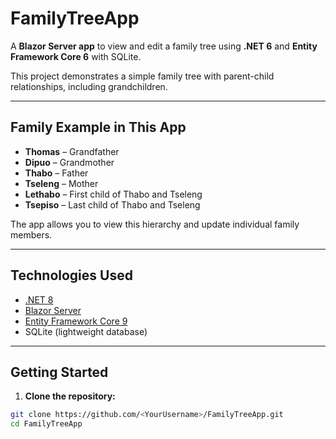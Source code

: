 # FamilyTreeApp

A **Blazor Server app** to view and edit a family tree using **.NET 6** and **Entity Framework Core 6** with SQLite.  

This project demonstrates a simple family tree with parent-child relationships, including grandchildren.  

---

## **Family Example in This App**

- **Thomas** – Grandfather  
- **Dipuo** – Grandmother  
- **Thabo** – Father  
- **Tseleng** – Mother  
- **Lethabo** – First child of Thabo and Tseleng  
- **Tsepiso** – Last child of Thabo and Tseleng  

The app allows you to view this hierarchy and update individual family members.

---

## **Technologies Used**

- [.NET 8](https://dotnet.microsoft.com/en-us/download/dotnet/8.0)  
- [Blazor Server](https://dotnet.microsoft.com/apps/aspnet/web-apps/blazor)  
- [Entity Framework Core 9](https://docs.microsoft.com/en-us/ef/core/)  
- SQLite (lightweight database)

---

## **Getting Started**

1. **Clone the repository:**

```bash
git clone https://github.com/<YourUsername>/FamilyTreeApp.git
cd FamilyTreeApp
